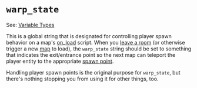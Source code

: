 # `warp_state`

See: [Variable Types](../scripts/variable_types)

This is a global string that is designated for controlling player spawn behavior on a map's [on_load](../scripts/on_load) script. When you [leave a room](../techniques/doors) (or otherwise trigger a new [map](../maps) to load), the `warp_state` string should be set to something that indicates the exit/entrance point so the next map can teleport the player entity to the appropriate [spawn point](../techniques/spawn_points).

Handling player spawn points is the original purpose for `warp_state`, but there's nothing stopping you from using it for other things, too.
